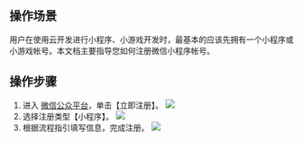 ## 操作场景

用户在使用云开发进行小程序、小游戏开发时，最基本的应该先拥有一个小程序或小游戏帐号。本文档主要指导您如何注册微信小程序帐号。

## 操作步骤

1. 进入 [微信公众平台](https://mp.weixin.qq.com/)，单击【立即注册】。
   ![](https://main.qcloudimg.com/raw/97a96f46fa53c1b113961afa06d4ae73.png)
2. 选择注册类型【小程序】。
   ![](https://main.qcloudimg.com/raw/40afbcbd3fa08d92f039ddc868d96255.png)
3. 根据流程指引填写信息，完成注册。
   ![](https://main.qcloudimg.com/raw/393d8dd03d9952440f95738235947424.png)
